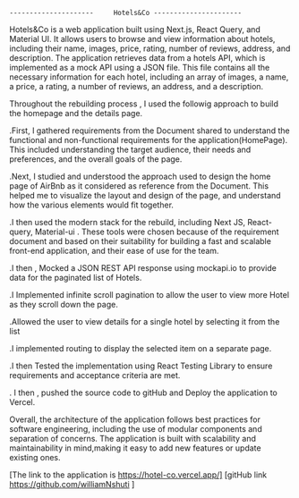     ---------------------     Hotels&Co ----------------------

Hotels&Co is a web application built using Next.js, React Query, and Material UI. It allows users to browse and view information about hotels, including their name, images, price, rating, number of reviews, address, and description. The application retrieves data from a hotels API, which is implemented as a mock API using a JSON file. This file contains all the necessary information for each hotel, including an array of images, a name, a price, a rating, a number of reviews, an address, and a description.

Throughout the rebuilding process , I used the followig approach to build the homepage and the details page.

.First, I gathered requirements from the Document shared to understand the functional and non-functional requirements for the application(HomePage). This included understanding the target audience, their needs and preferences, and the overall goals of the page.

.Next, I studied and understood the approach used to design the home page of AirBnb as it considered as reference from the Document. This helped me to visualize the layout and design of the page, and understand how the various elements would fit together.

.I then used the modern stack for the rebuild, including Next JS, React-query, Material-ui . These tools were chosen because of the requirement document and based on their suitability for building a fast and scalable front-end application, and their ease of use for the team.

.I then , Mocked a JSON REST API response using mockapi.io to provide data for the paginated list of Hotels.

.I Implemented infinite scroll pagination to allow the user to view more Hotel as they scroll down the page.

.Allowed the user to view details for a single hotel by selecting it from the list

.I implemented routing to display the selected item on a separate page.

.I then Tested the implementation using React Testing Library to ensure requirements and acceptance criteria are met.

. I then , pushed the source code to gitHub and Deploy the application to Vercel.

Overall, the architecture of the application follows best practices for software engineering, including the use of modular components and separation of concerns. The application is built with scalability and maintainability in mind,making it easy to add new features or update existing ones.

[The link to the application is https://hotel-co.vercel.app/]
[gitHub link https://github.com/williamNshuti ]
